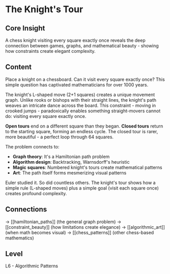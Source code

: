 # The Knight's Tour
## Core Insight
A chess knight visiting every square exactly once reveals the deep connection between games, graphs, and mathematical beauty - showing how constraints create elegant complexity.

## Content
Place a knight on a chessboard. Can it visit every square exactly once? This simple question has captivated mathematicians for over 1000 years.

The knight's L-shaped move (2+1 squares) creates a unique movement graph. Unlike rooks or bishops with their straight lines, the knight's path weaves an intricate dance across the board. This constraint - moving in crooked jumps - paradoxically enables something straight-movers cannot do: visiting every square exactly once.

**Open tours** end on a different square than they began. **Closed tours** return to the starting square, forming an endless cycle. The closed tour is rarer, more beautiful - a perfect loop through 64 squares.

The problem connects to:
- **Graph theory**: It's a Hamiltonian path problem
- **Algorithm design**: Backtracking, Warnsdorff's heuristic
- **Magic squares**: Numbered knight's tours create mathematical patterns
- **Art**: The path itself forms mesmerizing visual patterns

Euler studied it. So did countless others. The knight's tour shows how a simple rule (L-shaped moves) plus a simple goal (visit each square once) creates profound complexity.

## Connections
→ [[hamiltonian_paths]] (the general graph problem)
→ [[constraint_beauty]] (how limitations create elegance)
→ [[algorithmic_art]] (when math becomes visual)
→ [[chess_patterns]] (other chess-based mathematics)

## Level
L6 - Algorithmic Patterns
